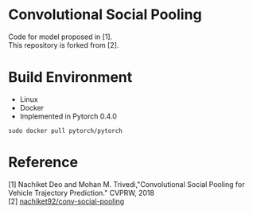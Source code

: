 # Convolutional Social Pooling
Code for model proposed in [1].  
This repository is forked from [2].  


# Build Environment
* Linux
* Docker
* Implemented in Pytorch 0.4.0

```sudo docker pull pytorch/pytorch```

# Reference
[1] Nachiket Deo and Mohan M. Trivedi,"Convolutional Social Pooling for Vehicle Trajectory Prediction." CVPRW, 2018  
[2] [nachiket92/conv-social-pooling](https://github.com/nachiket92/conv-social-pooling)
